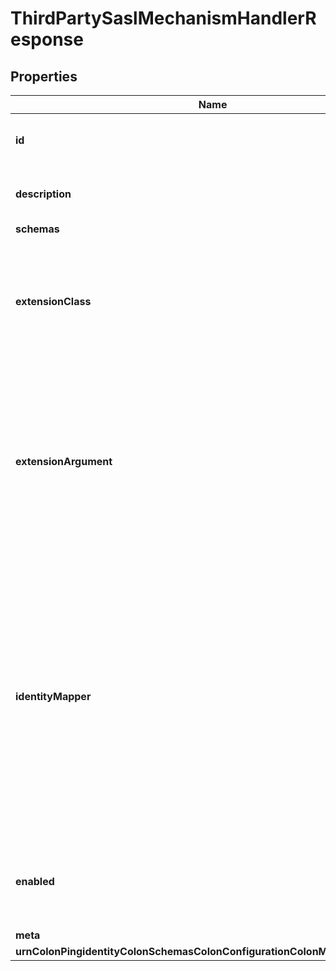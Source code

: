 

# ThirdPartySaslMechanismHandlerResponse


## Properties

| Name | Type | Description | Notes |
|------------ | ------------- | ------------- | -------------|
|**id** | **String** | Name of the SASL Mechanism Handler |  |
|**description** | **String** | A description for this SASL Mechanism Handler |  [optional] |
|**schemas** | **List&lt;EnumthirdPartySaslMechanismHandlerSchemaUrn&gt;** |  |  |
|**extensionClass** | **String** | The fully-qualified name of the Java class providing the logic for the Third Party SASL Mechanism Handler. |  |
|**extensionArgument** | **List&lt;String&gt;** | The set of arguments used to customize the behavior for the Third Party SASL Mechanism Handler. Each configuration property should be given in the form &#39;name&#x3D;value&#39;. |  [optional] |
|**identityMapper** | **String** | The identity mapper that may be used to map usernames to user entries. If the custom SASL mechanism involves a username or some other form of authentication and/or authorization identity, then this may be used to map that ID to an entry for that user. |  [optional] |
|**enabled** | **Boolean** | Indicates whether the SASL mechanism handler is enabled for use. |  |
|**meta** | [**MetaMeta**](MetaMeta.md) |  |  [optional] |
|**urnColonPingidentityColonSchemasColonConfigurationColonMessagesColon20** | [**MetaUrnPingidentitySchemasConfigurationMessages20**](MetaUrnPingidentitySchemasConfigurationMessages20.md) |  |  [optional] |




